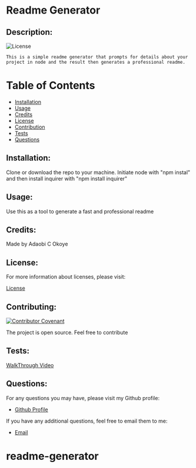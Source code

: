  # Readme Generator

  
  ## Description:

  ![License](https://img.shields.io/badge/License-ISC-blue.svg "License Badge")

    This is a simple readme generator that prompts for details about your project in node and the result then generates a professional readme.


  # Table of Contents

  - [Installation](#installation)
  - [Usage](#usage)
  - [Credits](#credits)
  - [License](#license)
  - [Contribution](#contributing)
  - [Tests](#tests)
  - [Questions](#questions)

  ## Installation:

  Clone or download the repo to your machine. Initiate node with "npm instal" and then install inquirer with "npm install inquirer"


  ## Usage:

  Use this as a tool to generate a fast and professional readme


  ## Credits:

  Made by Adaobi C Okoye


  ## License:

  For more information about licenses, please visit:

  [License](https://opensource.org/licenses/ISC)


  ## Contributing:

  [![Contributor Covenant](https://img.shields.io/badge/Contributor%20Covenant-v2.0%20adopted-ff69b4.svg)](CODE_OF_CONDUCT.md)
  
  The project is open source. Feel free to contribute



  ## Tests:

  [WalkThrough Video]()

  
  ## Questions:

  For any questions you may have, please visit my Github profile:
  - [Github Profile](https://github.com/adokoye)

  If you have any additional questions, feel free to email them to me:
  - [Email](adaobicynthia99@gmail.com)
# readme-generator
